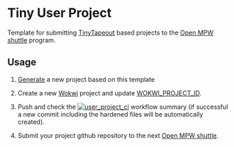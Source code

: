 # Tiny User Project

Template for submitting [TinyTapeout](https://tinytapeout.com) based projects to the [Open MPW shuttle](https://developers.google.com/silicon) program.

## Usage

1. [Generate](https://github.com/proppy/tiny_user_project/generate) a new project based on this template

2. Create a new [Wokwi](https://wokwi.com/projects/339800239192932947) project and update [WOKWI_PROJECT_ID](Makefile#L227).

3. Push and check the [![user_project_ci](https://github.com/proppy/tiny_caravel_user_project/actions/workflows/user_project_ci.yml/badge.svg)](https://github.com/proppy/tiny_caravel_user_project/actions/workflows/user_project_ci.yml) workflow summary (if successful a new commit including the hardened files will be automatically created).

4. Submit your project github repository to the next [Open MPW shuttle](https://efabless.com/open_shuttle_program).
